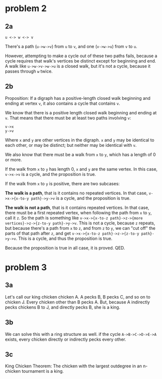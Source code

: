 # problem 2

## 2a

    u <-> w <-> v

There's a path (`u->w->v`) from `u` to `v`, and one (`v->w->u`) from `v` to `u`.

However, attempting to make a cycle out of these two paths fails, because a cycle requires that walk's vertices be distinct except for beginning and end. A walk like `u->w->v->w->u` is a closed walk, but it's not a cycle, because it passes through `w` twice.

## 2b

Proposition: If a digraph has a positive-length closed walk beginning and ending at vertex `v`, it also contains a cycle that contains `v`.

We know that there is a positive length closed walk beginning and ending at `v`. That means that there must be at least two paths involving `v`:

    v->x
    y->v

Where `x` and `y` are other vertices in the digraph. `x` and `y` may be identical to each other, or may be distinct; but neither may be identical with `v`.

We also know that there must be a walk from `x` to `y`, which has a length of 0 or more.

If the walk from `x` to `y` has length 0, `x` and `y` are the same vertex. In this case, `v->x->v` is a cycle, and the proposition is true.

If the walk from `x` to `y` is positive, there are two subcases:

**The walk is a path**, that is it contains no repeated vertices. In that case, `v->x->{x-to-y path}->y->v` is a cycle, and the proposition is true.

**The walk is not a path**, that is it contains repeated vertices. In that case, there must be a first repeated vertex, when following the path from `x` to `y`, call it `z`. So the path is something like `v->x->{x-to-z path}->z->{more vertices}->z->{z-to-y path}->y->v`. This is not a cycle, because `z` repeats, but because there's a path from `x` to `z`, and from `z` to `y`, we can "cut off" the parts of that path after `z`, and get `v->x->{x-to-z path}->z->{z-to-y path}->y->v`. This is a cycle, and thus the proposition is true.

Because the proposition is true in all case, it is proved. QED.

# problem 3

## 3a

Let's call our king chicken chicken A. A pecks B, B pecks C, and so on to chicken J. Every chicken other than B pecks A. But, because A indirectly pecks chickens B to J, and directly pecks B, she is a king.

## 3b

We can solve this with a ring structure as well. if the cycle `A->B->C->D->E->A` exists, every chicken directly or indirectly pecks every other.

## 3c

King Chicken Theorem: The chicken with the largest outdegree in an n-chicken tournament is a king.
